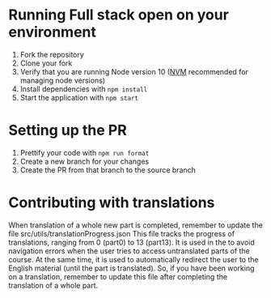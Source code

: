 # Running Full stack open on your environment

1. Fork the repository
2. Clone your fork
3. Verify that you are running Node version 10 ([NVM](https://github.com/nvm-sh/nvm) recommended for managing node versions)
4. Install dependencies with `npm install`
5. Start the application with `npm start`

# Setting up the PR

1. Prettify your code with `npm run format`
2. Create a new branch for your changes
3. Create the PR from that branch to the source branch

# Contributing with translations
When translation of a whole new part is completed, remember to update the file src/utils/translationProgress.json
This file tracks the progress of translations, ranging from 0 (part0) to 13 (part13). It is used in the to avoid navigation errors when the user tries to access untranslated parts of the course. At the same time, it is used to automatically redirect the user to the English material (until the part is translated). So, if you have been working on a translation, remember to update this file after completing the translation of a whole part.
